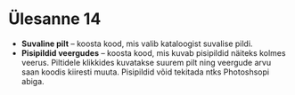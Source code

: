 # Ülesanne 14

* **Suvaline pilt** – koosta kood, mis valib kataloogist suvalise pildi.
* **Pisipildid veergudes** – koosta kood, mis kuvab pisipildid näiteks kolmes veerus. Piltidele klikkides kuvatakse suurem pilt ning veergude arvu saan koodis kiiresti muuta. Pisipildid võid tekitada ntks Photoshsopi abiga.
